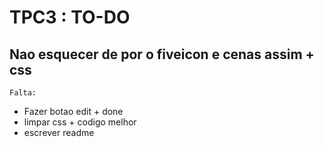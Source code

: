 <h1>TPC3 : TO-DO</h1>

<h2>Nao esquecer de por o fiveicon e cenas assim + css</h2>

<code>Falta:</code>

<ul>
<li>Fazer botao edit + done</li>
<li>limpar css + codigo melhor</li>
<li>escrever readme</li>
</ul>
